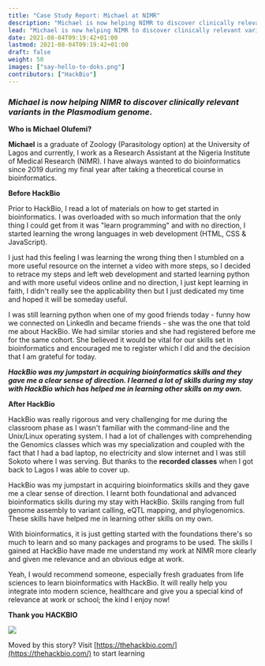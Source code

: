 ```yaml
---
title: "Case Study Report: Michael at NIMR"
description: "Michael is now helping NIMR to discover clinically relevant variants in the Plasmodium  genome"
lead: "Michael is now helping NIMR to discover clinically relevant variants in the Plasmodium  genome"
date: 2021-08-04T09:19:42+01:00
lastmod: 2021-08-04T09:19:42+01:00
draft: false
weight: 50
images: ["say-hello-to-doks.png"]
contributors: ["HackBio"]
---
```

### _Michael is now helping NIMR to discover clinically relevant variants in the _Plasmodium_ **genome.**_


**Who is Michael Olufemi?**

**Michael** is a graduate of Zoology (Parasitology option) at the University of Lagos and currently, I work as a Research Assistant at the Nigeria Institute of Medical Research (NIMR). I have always wanted to do bioinformatics since 2019 during my final year after taking a theoretical course in bioinformatics.

**Before HackBio**

Prior to HackBio, I read a lot of materials on how to get started in bioinformatics. I was overloaded with so much information that the only thing I could get from it was &quot;learn programming&quot; and with no direction, I started learning the wrong languages in web development (HTML, CSS &amp; JavaScript).

I just had this feeling I was learning the wrong thing then I stumbled on a more useful resource on the internet a video with more steps, so I decided to retrace my steps and left web development and started learning python and with more useful videos online and no direction, I just kept learning in faith, I didn&#39;t really see the applicability then but I just dedicated my time and hoped it will be someday useful.

I was still learning python when one of my good friends today - funny how we connected on LinkedIn and became friends - she was the one that told me about HackBio. We had similar stories and she had registered before me for the same cohort. She believed it would be vital for our skills set in bioinformatics and encouraged me to register which I did and the decision that I am grateful for today.



_**HackBio was my jumpstart in acquiring bioinformatics skills and they gave me a clear sense of direction. I learned a lot of skills during my stay with HackBio which has helped me in learning other skills on my own.**_
 
**After HackBio**

HackBio was really rigorous and very challenging for me during the classroom phase as I wasn&#39;t familiar with the command-line and the Unix/Linux operating system. I had a lot of challenges with comprehending the Genomics classes which was my specialization and coupled with the fact that I had a bad laptop, no electricity and slow internet and I was still Sokoto where I was serving. But thanks to the **recorded classes** when I got back to Lagos I was able to cover up.

HackBio was my jumpstart in acquiring bioinformatics skills and they gave me a clear sense of direction. I learnt both foundational and advanced bioinformatics skills during my stay with HackBio. Skills ranging from full genome assembly to variant calling, eQTL mapping, and phylogenomics. These skills have helped me in learning other skills on my own.

With bioinformatics, it is just getting started with the foundations there&#39;s so much to learn and so many packages and programs to be used. The skills I gained at HackBio have made me understand my work at NIMR more clearly and given me relevance and an obvious edge at work.

Yeah, I would recommend someone, especially fresh graduates from life sciences to learn bioinformatics with HackBio. It will really help you integrate into modern science, healthcare and give you a special kind of relevance at work or school; the kind I enjoy now!

**Thank you**  **HACKBIO**

![](RackMultipart20210804-4-1qowt7y_html_f91d01fb76ab22a4.gif)

Moved by this story? Visit [https://thehackbio.com/](https://thehackbio.com/) to start learning